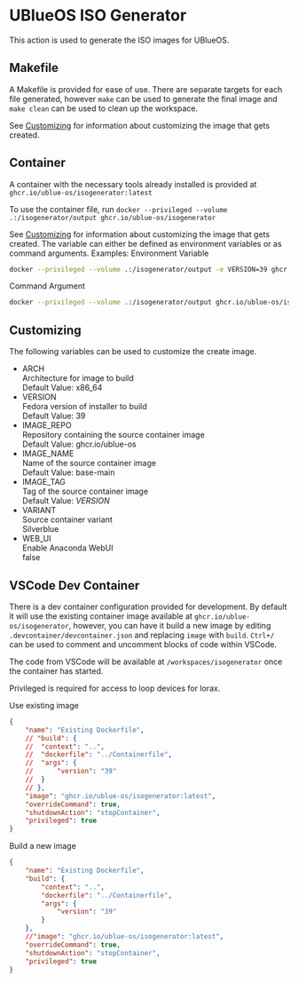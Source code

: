 # UBlueOS ISO Generator
This action is used to generate the ISO images for UBlueOS.


## Makefile
A Makefile is provided for ease of use. There are separate targets for each file generated, however `make` can be used to generate the final image and `make clean` can be used to clean up the workspace.

See [Customizing](#customizing) for information about customizing the image that gets created.

## Container
A container with the necessary tools already installed is provided at `ghcr.io/ublue-os/isogenerator:latest`

To use the container file, run `docker --privileged --volume .:/isogenerator/output ghcr.io/ublue-os/isogenerator`

See [Customizing](#customizing) for information about customizing the image that gets created. The variable can either be defined as environment variables or as command arguments.
Examples:
Environment Variable
```bash
docker --privileged --volume .:/isogenerator/output -e VERSION=39 ghcr.io/ublue-os/isogenerator
```
Command Argument
```bash
docker --privileged --volume .:/isogenerator/output ghcr.io/ublue-os/isogenerator VERSION=39
```

## Customizing
The following variables can be used to customize the create image.

- ARCH  
    Architecture for image to build  
    Default Value: x86_64
- VERSION  
    Fedora version of installer to build  
    Default Value: 39
- IMAGE_REPO  
    Repository containing the source container image  
    Default Value: ghcr.io/ublue-os
- IMAGE_NAME  
    Name of the source container image  
    Default Value: base-main
- IMAGE_TAG  
    Tag of the source container image  
    Default Value: *VERSION*
- VARIANT  
    Source container variant  
    Silverblue
- WEB_UI  
    Enable Anaconda WebUI  
    false

## VSCode Dev Container
There is a dev container configuration provided for development. By default it will use the existing container image available at `ghcr.io/ublue-os/isogenerator`, however, you can have it build a new image by editing `.devcontainer/devcontainer.json` and replacing `image` with `build`. `Ctrl+/` can be used to comment and uncomment blocks of code within VSCode.

The code from VSCode will be available at `/workspaces/isogenerator` once the container has started.

Privileged is required for access to loop devices for lorax.

Use existing image
```json
{
	"name": "Existing Dockerfile",
	// "build": {
	// 	"context": "..",
	// 	"dockerfile": "../Containerfile",
	// 	"args": {
	// 		"version": "39"
	// 	}
	// },
	"image": "ghcr.io/ublue-os/isogenerator:latest",
	"overrideCommand": true,
	"shutdownAction": "stopContainer",
	"privileged": true
}
```

Build a new image
```json
{
	"name": "Existing Dockerfile",
	"build": {
		"context": "..",
		"dockerfile": "../Containerfile",
		"args": {
			"version": "39"
		}
	},
	//"image": "ghcr.io/ublue-os/isogenerator:latest",
	"overrideCommand": true,
	"shutdownAction": "stopContainer",
	"privileged": true
}
```
